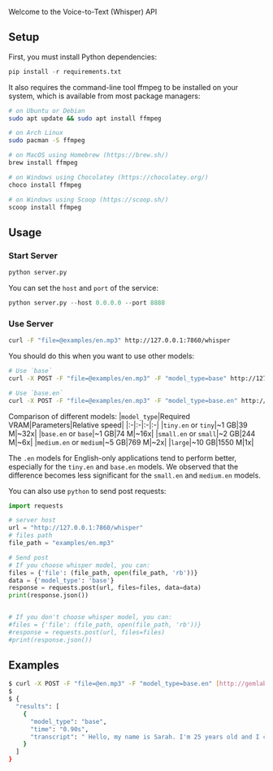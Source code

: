 Welcome to the Voice-to-Text (Whisper) API

## Setup

First, you must install Python dependencies:
```python
pip install -r requirements.txt
```

It also requires the command-line tool ffmpeg to be installed on your system, which is available from most package managers:
```bash
# on Ubuntu or Debian
sudo apt update && sudo apt install ffmpeg

# on Arch Linux
sudo pacman -S ffmpeg

# on MacOS using Homebrew (https://brew.sh/)
brew install ffmpeg

# on Windows using Chocolatey (https://chocolatey.org/)
choco install ffmpeg

# on Windows using Scoop (https://scoop.sh/)
scoop install ffmpeg
```

## Usage

### Start Server

```python
python server.py
```

You can set the `host` and `port` of the service:
```python
python server.py --host 0.0.0.0 --port 8888
```

### Use Server

```bash
curl -F "file=@examples/en.mp3" http://127.0.0.1:7860/whisper
```

You should do this when you want to use other models:
```bash
# Use `base`
curl -X POST -F "file=@examples/en.mp3" -F "model_type=base" http://127.0.0.1:7860/whisper

# Use `base.en`
curl -X POST -F "file=@examples/en.mp3" -F "model_type=base.en" http://127.0.0.1:7860/whisper
```

Comparison of different models:
|`model_type`|Required VRAM|Parameters|Relative speed|
|:-|:-|:-|:-|
|`tiny.en` or `tiny`|~1 GB|39 M|~32x|
|`base.en` or `base`|~1 GB|74 M|~16x|
|`small.en` or `small`|~2 GB|244 M|~6x|
|`medium.en` or `medium`|~5 GB|769 M|~2x|
|`large`|~10 GB|1550 M|1x|

The `.en` models for English-only applications tend to perform better, especially for the `tiny.en` and `base.en` models. We observed that the difference becomes less significant for the `small.en` and `medium.en` models.

You can also use `python` to send post requests:

```python
import requests

# server host
url = "http://127.0.0.1:7860/whisper"
# files path
file_path = "examples/en.mp3"

# Send post
# If you choose whisper model, you can:
files = {'file': (file_path, open(file_path, 'rb'))}
data = {'model_type': 'base'}
response = requests.post(url, files=files, data=data)
print(response.json())


# If you don't choose whisper model, you can:
#files = {'file': (file_path, open(file_path, 'rb'))}
#response = requests.post(url, files=files)
#print(response.json())
```

## Examples

```bash
$ curl -X POST -F "file=@en.mp3" -F "model_type=base.en" [http://gemlab.site:52011//whisper](http://127.0.0.1:7860/whisper)http://127.0.0.1:7860/whisper
$
$ {
  "results": [
    {
      "model_type": "base",
      "time": "0.90s",
      "transcript": " Hello, my name is Sarah. I'm 25 years old and I come from a small town in California. I currently work as a graphic designer and I have a passion for creating visually appealing and innovative designs. I graduated from the University of California where I earned a bachelor's degree in graphic design and I've been working in the design industry for about three years. In my free time, I enjoy hiking in the beautiful California wilderness, experimenting with new recipes in the kitchen and playing the guitar. I also love photography and often capture the beauty of nature during my hikes."
    }
  ]
}
```

